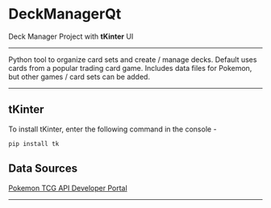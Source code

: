
# DeckManagerQt

Deck Manager Project with **tKinter** UI

---

Python tool to organize card sets and create / manage decks. Default uses cards from a popular trading card game.
Includes data files for Pokemon, but other games / card sets can be added.

---

## tKinter
To install tKinter, enter the following command in the console -

```
pip install tk
```

## Data Sources

[Pokemon TCG API Developer Portal](https://dev.pokemontcg.io/dashboard)
___

